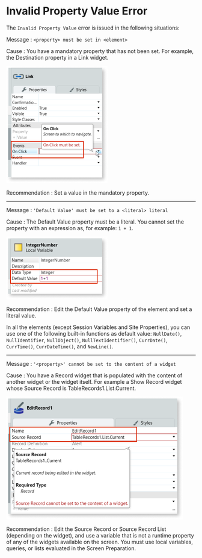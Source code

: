 # Invalid Property Value Error

The `Invalid Property Value` error is issued in the following situations:

Message
:   `<property> must be set in <element>`
  
Cause
:   You have a mandatory property that has not been set. For example, the Destination property in a Link widget.

![Mandatory property not set. Link example. ](images/ref-error-invalid-property-link.png)

Recommendation
:   Set a value in the mandatory property.

---

Message
:   `'Default Value' must be set to a <literal> literal`

Cause
:   The Default Value property must be a literal. You cannot set the property with an expression as, for example: `1 + 1`.

![Literal value error](images/ref-error-literal-value.png)

Recommendation
:   Edit the Default Value property of the element and set a literal value.

In all the elements (except Session Variables and Site Properties), you can use one of the following built-in functions as default value: `NullDate()`, `NullIdentifier`, `NullObject()`, `NullTextIdentifier()`, `CurrDate()`, `CurrTime()`, `CurrDateTime()`, and `NewLine()`.

---

Message
:   `'<property>' cannot be set to the content of a widget`
  
Cause
:   You have a Record widget that is populated with the content of another widget or the widget itself. For example a Show Record widget whose Source Record is TableRecords1.List.Current.

![Record widget populated with the content of another widget](images/ref-error-source-record.png)

Recommendation
:   Edit the Source Record or Source Record List (depending on the widget), and use a variable that is not a runtime property of any of the widgets available on the screen. You must use local variables, queries, or lists evaluated in the Screen Preparation.
